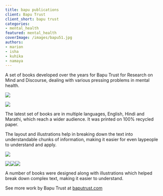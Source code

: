 ```yaml
---
title: bapu publications
client: Bapu Trust
client_short: bapu trust
categories:
- mental_health
featured: mental_health
coverImage: /images/bapu51.jpg
authors: 
- marion
- isha
- kuhika
- namaya
---
```


A set of books developed over the years for Bapu Trust for Research on Mind and Discourse, dealing with various pressing problems in mental health.

![]({{site.baseurl}}/images/bapu0.jpg)

![]({{site.baseurl}}/images/bapu8.jpg)

The latest set of books are in multiple languages, English, Hindi and Marathi, which reach a wider audience. It was printed on 100% recycled paper.

The layout and illustrations help in breaking down the text into understandable chunks of information, making it easier for even laypeople to understand and apply.

![]({{site.baseurl}}/images/bapu6.jpg)

![]({{site.baseurl}}/images/bapu1.jpg)![]({{site.baseurl}}/images/bapu2.jpg)![]({{site.baseurl}}/images/bapu3.jpg)

A number of books were designed along with illustrations which helped break down complex text, making it easier to understand.  
  
See more work by Bapu Trust at [baputrust.com](https://www.baputrust.com)

